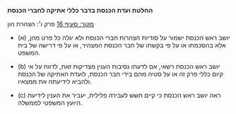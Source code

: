 **החלטת ועדת הכנסת בדבר כללי אתיקה לחברי הכנסת**

[מקור: סעיף 16](https://he.wikisource.org/wiki/כללי_אתיקה_לחברי_הכנסת#סעיף_16)
פרק ו׳: הצהרת הון

- (א) יושב ראש הכנסת ישמור על סודיות הצהרות חברי הכנסת ולא יגלה כל פרט מהן, אלא בהסכמתו או על פי בקשתו של חבר הכנסת המצהיר, או על פי דרישה של בית המשפט.

- (b) יושב ראש הכנסת רשאי, אם לדעתו נסיבות הענין מצדיקות זאת, לדווח על אי קיום כללי פרק זה או על סטיה מהם בידי חבר הכנסת, לועדת האתיקה של הכנסת ולהביא לידיעתה את ממצאיו.

- (c) ראה יושב ראש הכנסת כי קיים חשש לעבירה פלילית, יעביר את הענין לידיעת היועץ המשפטי לממשלה.